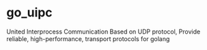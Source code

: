 # go_uipc
United Interprocess Communication Based on UDP protocol, Provide reliable, high-performance, transport protocols for golang
